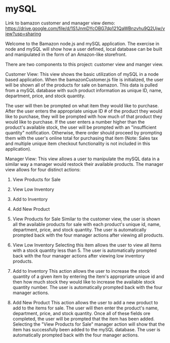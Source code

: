 # mySQL

Link to bamazon customer and manager view demo: https://drive.google.com/file/d/1S1JnmDYcOBG7dp121QaWBnzvhu9Q2Ujw/view?usp=sharing

Welcome to the Bamazon node.js and mySQL application. The exercise in node and mySQL will show how a user defined, local database can be built and manipulated in the form of an Amazon-like storefront. 

There are two components to this project: customer view and manger view. 

Customer View:
This view shows the basic utilization of mySQL in a node based application. When the bamazonCustomer.js file is initialized, the user will be shown all of the products for sale on bamazon. This data is pulled from a mySQL database with such product information as unique ID, name, department, price, and stock quantity. 

The user will then be prompted on what item they would like to purchase. After the user enters the appropriate unique ID # of the product they would like to purchase, they will be prompted with how much of that product they would like to purchase. If the user enters a number higher than the product's available stock, the user will be prompted with an "insufficient quantity" notification. Otherwise, there order should proceed by prompting them with the user's online total for purchasing that item (Note: Sales tax and multiple unique item checkout functionality is not included in this application). 

Manager View:
This view allows a user to manipulate the mySQL data in a similar way a manager would restock their available products. The manager view allows for four distinct actions:
  1. View Products for Sale
  2. View Low Inventory
  3. Add to Inventory
  4. Add New Product

1. View Products for Sale
Similar to the customer view, the user is shown all the available products for sale with each product's unique id, name, department, price, and stock quantity. The user is automatically prompted back with the four manager actions after viewing all products. 

2. View Low Inventory
Selecting this item allows the user to view all items with a stock quantity less than 5. The user is automatically prompted back with the four manager actions after viewing low inventory products. 

3. Add to Inventory
This action allows the user to increase the stock quantity of a given item by entering the item's appropriate unique id and then how much stock they would like to increase the available stock quantity number. The user is automatically prompted back with the four manager actions.

4. Add New Product
This action allows the user to add a new product to add to the items for sale. The user will then enter the product's name, department, price, and stock quantity. Once all of these fields ore completed, the user will be prompted that the item has been added. Selecting the "View Products for Sale" manager action will show that the item has successfully been added to the mySQL database. The user is automatically prompted back with the four manager actions.

